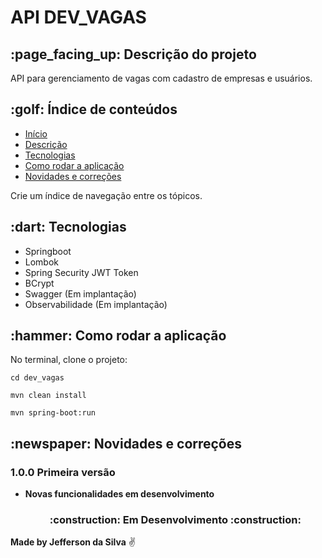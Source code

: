 <h1> API DEV_VAGAS </h1>


<h2> :page_facing_up: Descrição do projeto </h2>
<p align="justify">
  API para gerenciamento de vagas com cadastro de empresas e usuários.
</p>



<h2> :golf: Índice de conteúdos </h2>

* [Início](#título-do-projeto)
* [Descrição](#-descrição-do-projeto)
* [Tecnologias](#-tecnologia)
* [Como rodar a aplicação](#-como-rodar-a-aplicação)
* [Novidades e correções](#-novidades-e-correções)


<!--* [Exemplo de criação de tópico](#-nome-do-topico-criado)-->
Crie um índice de navegação entre os tópicos.

<h2> :dart: Tecnologias</h2>

- Springboot
- Lombok
- Spring Security JWT Token
- BCrypt
- Swagger (Em implantação)
- Observabilidade (Em implantação)




<h2> :hammer: Como rodar a aplicação </h2>

No terminal, clone o projeto:
```
cd dev_vagas
```
```
mvn clean install
```
```
mvn spring-boot:run
```


<!--```-->
<!-- exemplo de código bash-->
<!--```-->


<h2> :newspaper: Novidades e correções</h2>

<h3> 1.0.0 Primeira versão</h3>

- **Novas funcionalidades em desenvolvimento**



  <h3 align="center"> :construction: Em Desenvolvimento :construction: </h3>

**Made by Jefferson da Silva** :v: